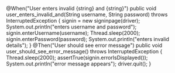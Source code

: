 @When("User enters invalid {string} and {string}")
	public void user_enters_invalid_and(String username, String password) throws InterruptedException {
		signin = new signinpage(driver);
		System.out.println("enters username and password");
		signin.enterUsername(username);
		Thread.sleep(2000);
		signin.enterPassword(password);
	    System.out.println("enters invalid details");
	}
	@Then("User should see error message")
	public void user_should_see_error_message() throws InterruptedException {
		Thread.sleep(2000);
		assertTrue(signin.errorIsDisplayed());
	    System.out.println("error message appears");
	    driver.quit();
	}
